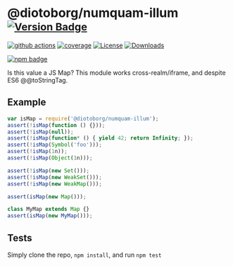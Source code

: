 # @diotoborg/numquam-illum <sup>[![Version Badge][npm-version-svg]][package-url]</sup>

[![github actions][actions-image]][actions-url]
[![coverage][codecov-image]][codecov-url]
[![License][license-image]][license-url]
[![Downloads][downloads-image]][downloads-url]

[![npm badge][npm-badge-png]][package-url]

Is this value a JS Map? This module works cross-realm/iframe, and despite ES6 @@toStringTag.

## Example

```js
var isMap = require('@diotoborg/numquam-illum');
assert(!isMap(function () {}));
assert(!isMap(null));
assert(!isMap(function* () { yield 42; return Infinity; });
assert(!isMap(Symbol('foo')));
assert(!isMap(1n));
assert(!isMap(Object(1n)));

assert(!isMap(new Set()));
assert(!isMap(new WeakSet()));
assert(!isMap(new WeakMap()));

assert(isMap(new Map()));

class MyMap extends Map {}
assert(isMap(new MyMap()));
```

## Tests
Simply clone the repo, `npm install`, and run `npm test`

[package-url]: https://npmjs.org/package/@diotoborg/numquam-illum
[npm-version-svg]: https://versionbadg.es/inspect-js/@diotoborg/numquam-illum.svg
[deps-svg]: https://david-dm.org/inspect-js/@diotoborg/numquam-illum.svg
[deps-url]: https://david-dm.org/inspect-js/@diotoborg/numquam-illum
[dev-deps-svg]: https://david-dm.org/inspect-js/@diotoborg/numquam-illum/dev-status.svg
[dev-deps-url]: https://david-dm.org/inspect-js/@diotoborg/numquam-illum#info=devDependencies
[npm-badge-png]: https://nodei.co/npm/@diotoborg/numquam-illum.png?downloads=true&stars=true
[license-image]: https://img.shields.io/npm/l/@diotoborg/numquam-illum.svg
[license-url]: LICENSE
[downloads-image]: https://img.shields.io/npm/dm/@diotoborg/numquam-illum.svg
[downloads-url]: https://npm-stat.com/charts.html?package=@diotoborg/numquam-illum
[codecov-image]: https://codecov.io/gh/inspect-js/@diotoborg/numquam-illum/branch/main/graphs/badge.svg
[codecov-url]: https://app.codecov.io/gh/inspect-js/@diotoborg/numquam-illum/
[actions-image]: https://img.shields.io/endpoint?url=https://github-actions-badge-u3jn4tfpocch.runkit.sh/inspect-js/@diotoborg/numquam-illum
[actions-url]: https://github.com/diotoborg/numquam-illum/actions

